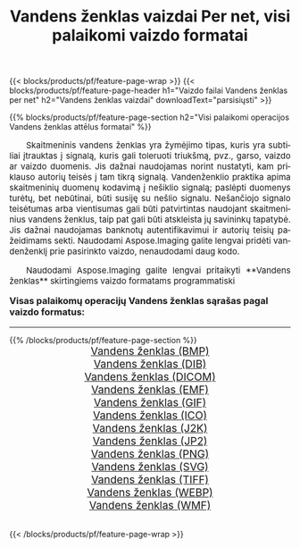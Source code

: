 ﻿---
title: Vandens ženklas vaizdai Per net, visi palaikomi vaizdo formatai 
weight: 3920
url: /lt/net/watermark/ 
lang: lt
langdirlevel: 2
locales: zh-hans,ja,it,ru,de,es,fr,nl,id,lt,pl,pt,vi,tr,ko,zh-hant,ar,hi,th,sv,cs,uk,he
description: Naudodami Aspose.Imaging galite lengvai sukurti Vandens ženklas vaizdus per net
---

{{< blocks/products/pf/feature-page-wrap >}}
{{< blocks/products/pf/feature-page-header h1="Vaizdo failai Vandens ženklas per net" h2="Vandens ženklas vaizdai" downloadText="parsisiųsti" >}}


{{% blocks/products/pf/feature-page-section  h2="Visi palaikomi operacijos Vandens ženklas attēlus formatai" %}}
<p align="justify" style="text-indent:2em;font-size:15px;">
Skaitmeninis vandens ženklas yra žymėjimo tipas, kuris yra subtiliai įtrauktas į signalą, kuris gali toleruoti triukšmą, pvz., garso, vaizdo ar vaizdo duomenis. Jis dažnai naudojamas norint nustatyti, kam priklauso autorių teisės į tam tikrą signalą. Vandenženklio praktika apima skaitmeninių duomenų kodavimą į nešiklio signalą; paslėpti duomenys turėtų, bet nebūtinai, būti susiję su nešlio signalu. Nešančiojo signalo teisėtumas arba vientisumas gali būti patvirtintas naudojant skaitmeninius vandens ženklus, taip pat gali būti atskleista jų savininkų tapatybė. Jis dažnai naudojamas banknotų autentifikavimui ir autorių teisių pažeidimams sekti. Naudodami Aspose.Imaging galite lengvai pridėti vandenženklį prie pasirinkto vaizdo, nenaudodami daug kodo.
</p>
<p align="justify" style="text-indent:2em;font-size:15px;">
Naudodami Aspose.Imaging galite lengvai pritaikyti **Vandens ženklas** skirtingiems vaizdo formatams programmatiski
</p>
<h3 style="margin-top:16px;">
Visas palaikomų operacijų Vandens ženklas sąrašas pagal vaizdo formatus:
</h3>
<hr/>
{{% /blocks/products/pf/feature-page-section %}}
<div class="container-fluid productfamilypage bg-gray">
    <div class="convertypes bg-gray agp-content section">
        <div class="container">
		<div class="row other-converters" style="gap: 10px;font-size: 19px;text-align:center;">
		    <div class='col-md-3 other-converter remove-lp remove-rp'><a href="/imaging/lt/net/watermark/bmp/" style="padding:15px;">Vandens ženklas (BMP)</a></div><div class='col-md-3 other-converter remove-lp remove-rp'><a href="/imaging/lt/net/watermark/dib/" style="padding:15px;">Vandens ženklas (DIB)</a></div><div class='col-md-3 other-converter remove-lp remove-rp'><a href="/imaging/lt/net/watermark/dicom/" style="padding:15px;">Vandens ženklas (DICOM)</a></div><div class='col-md-3 other-converter remove-lp remove-rp'><a href="/imaging/lt/net/watermark/emf/" style="padding:15px;">Vandens ženklas (EMF)</a></div><div class='col-md-3 other-converter remove-lp remove-rp'><a href="/imaging/lt/net/watermark/gif/" style="padding:15px;">Vandens ženklas (GIF)</a></div><div class='col-md-3 other-converter remove-lp remove-rp'><a href="/imaging/lt/net/watermark/ico/" style="padding:15px;">Vandens ženklas (ICO)</a></div><div class='col-md-3 other-converter remove-lp remove-rp'><a href="/imaging/lt/net/watermark/j2k/" style="padding:15px;">Vandens ženklas (J2K)</a></div><div class='col-md-3 other-converter remove-lp remove-rp'><a href="/imaging/lt/net/watermark/jp2/" style="padding:15px;">Vandens ženklas (JP2)</a></div><div class='col-md-3 other-converter remove-lp remove-rp'><a href="/imaging/lt/net/watermark/png/" style="padding:15px;">Vandens ženklas (PNG)</a></div><div class='col-md-3 other-converter remove-lp remove-rp'><a href="/imaging/lt/net/watermark/svg/" style="padding:15px;">Vandens ženklas (SVG)</a></div><div class='col-md-3 other-converter remove-lp remove-rp'><a href="/imaging/lt/net/watermark/tiff/" style="padding:15px;">Vandens ženklas (TIFF)</a></div><div class='col-md-3 other-converter remove-lp remove-rp'><a href="/imaging/lt/net/watermark/webp/" style="padding:15px;">Vandens ženklas (WEBP)</a></div><div class='col-md-3 other-converter remove-lp remove-rp'><a href="/imaging/lt/net/watermark/wmf/" style="padding:15px;">Vandens ženklas (WMF)</a></div>
                </div>
        </div>
    </div>
</div>
<br/>

{{< /blocks/products/pf/feature-page-wrap >}}
